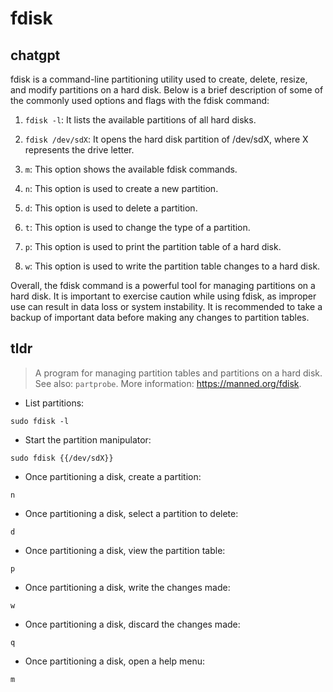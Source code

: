 # fdisk 
## chatgpt 
fdisk is a command-line partitioning utility used to create, delete, resize, and modify partitions on a hard disk. Below is a brief description of some of the commonly used options and flags with the fdisk command:

1. `fdisk -l`: It lists the available partitions of all hard disks. 

2. `fdisk /dev/sdX`: It opens the hard disk partition of /dev/sdX, where X represents the drive letter.

3. `m`: This option shows the available fdisk commands.

4. `n`: This option is used to create a new partition.

5. `d`: This option is used to delete a partition.

6. `t`: This option is used to change the type of a partition.

7. `p`: This option is used to print the partition table of a hard disk.

8. `w`: This option is used to write the partition table changes to a hard disk.

Overall, the fdisk command is a powerful tool for managing partitions on a hard disk. It is important to exercise caution while using fdisk, as improper use can result in data loss or system instability. It is recommended to take a backup of important data before making any changes to partition tables. 

## tldr 
 
> A program for managing partition tables and partitions on a hard disk.
> See also: `partprobe`.
> More information: <https://manned.org/fdisk>.

- List partitions:

`sudo fdisk -l`

- Start the partition manipulator:

`sudo fdisk {{/dev/sdX}}`

- Once partitioning a disk, create a partition:

`n`

- Once partitioning a disk, select a partition to delete:

`d`

- Once partitioning a disk, view the partition table:

`p`

- Once partitioning a disk, write the changes made:

`w`

- Once partitioning a disk, discard the changes made:

`q`

- Once partitioning a disk, open a help menu:

`m`
